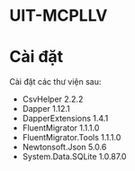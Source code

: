 UIT-MCPLLV
=========

# Cài đặt
Cài đặt các thư viện sau:
* CsvHelper 2.2.2
* Dapper 1.12.1
* DapperExtensions 1.4.1
* FluentMigrator 1.1.1.0
* FluentMigrator.Tools 1.1.1.0
* Newtonsoft.Json 5.0.6
* System.Data.SQLite 1.0.87.0